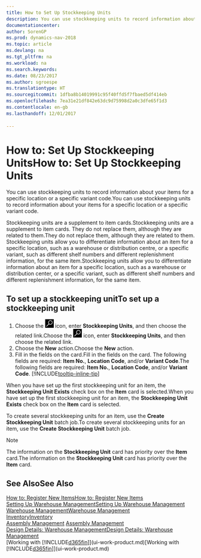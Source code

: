 ```yaml
---
title: How to Set Up Stockkeeping Units
description: You can use stockkeeping units to record information about your items for a specific location or a specific variant code.
documentationcenter: 
author: SorenGP
ms.prod: dynamics-nav-2018
ms.topic: article
ms.devlang: na
ms.tgt_pltfrm: na
ms.workload: na
ms.search.keywords: 
ms.date: 08/23/2017
ms.author: sgroespe
ms.translationtype: HT
ms.sourcegitcommit: 1dfba8b14019991c95f40ffd5f7fbaed5df414eb
ms.openlocfilehash: 7ea31e21df842e63dc9d75998d2a0c3dfe65f1d3
ms.contentlocale: en-gb
ms.lasthandoff: 12/01/2017

---
```

# <a name="how-to-set-up-stockkeeping-units"></a><span data-ttu-id="1b3e5-103">How to: Set Up Stockkeeping Units</span><span class="sxs-lookup"><span data-stu-id="1b3e5-103">How to: Set Up Stockkeeping Units</span></span>
<span data-ttu-id="1b3e5-104">You can use stockkeeping units to record information about your items for a specific location or a specific variant code.</span><span class="sxs-lookup"><span data-stu-id="1b3e5-104">You can use stockkeeping units to record information about your items for a specific location or a specific variant code.</span></span>  

 <span data-ttu-id="1b3e5-105">Stockkeeping units are a supplement to item cards.</span><span class="sxs-lookup"><span data-stu-id="1b3e5-105">Stockkeeping units are a supplement to item cards.</span></span> <span data-ttu-id="1b3e5-106">They do not replace them, although they are related to them.</span><span class="sxs-lookup"><span data-stu-id="1b3e5-106">They do not replace them, although they are related to them.</span></span> <span data-ttu-id="1b3e5-107">Stockkeeping units allow you to differentiate information about an item for a specific location, such as a warehouse or distribution centre, or a specific variant, such as different shelf numbers and different replenishment information, for the same item.</span><span class="sxs-lookup"><span data-stu-id="1b3e5-107">Stockkeeping units allow you to differentiate information about an item for a specific location, such as a warehouse or distribution center, or a specific variant, such as different shelf numbers and different replenishment information, for the same item.</span></span>  

## <a name="to-set-up-a-stockkeeping-unit"></a><span data-ttu-id="1b3e5-108">To set up a stockkeeping unit</span><span class="sxs-lookup"><span data-stu-id="1b3e5-108">To set up a stockkeeping unit</span></span>  

1.  <span data-ttu-id="1b3e5-109">Choose the ![Search for Page or Report](media/ui-search/search_small.png "Search for Page or Report icon") icon, enter **Stockkeeping Units**, and then choose the related link.</span><span class="sxs-lookup"><span data-stu-id="1b3e5-109">Choose the ![Search for Page or Report](media/ui-search/search_small.png "Search for Page or Report icon") icon, enter **Stockkeeping Units**, and then choose the related link.</span></span>  
2.  <span data-ttu-id="1b3e5-110">Choose the **New** action.</span><span class="sxs-lookup"><span data-stu-id="1b3e5-110">Choose the **New** action.</span></span>  
3.  <span data-ttu-id="1b3e5-111">Fill in the fields on the card.</span><span class="sxs-lookup"><span data-stu-id="1b3e5-111">Fill in the fields on the card.</span></span> <span data-ttu-id="1b3e5-112">The following fields are required: **Item No.**, **Location Code**, and/or **Variant Code**.</span><span class="sxs-lookup"><span data-stu-id="1b3e5-112">The following fields are required: **Item No.**, **Location Code**, and/or **Variant Code**.</span></span> [!INCLUDE[tooltip-inline-tip](includes/tooltip-inline-tip_md.md)]  

<span data-ttu-id="1b3e5-113">When you have set up the first stockkeeping unit for an item, the **Stockkeeping Unit Exists** check box on the **Item** card is selected.</span><span class="sxs-lookup"><span data-stu-id="1b3e5-113">When you have set up the first stockkeeping unit for an item, the **Stockkeeping Unit Exists** check box on the **Item** card is selected.</span></span>  

<span data-ttu-id="1b3e5-114">To create several stockkeeping units for an item, use the **Create Stockkeeping Unit** batch job.</span><span class="sxs-lookup"><span data-stu-id="1b3e5-114">To create several stockkeeping units for an item, use the **Create Stockkeeping Unit** batch job.</span></span>  

> [!NOTE]  
>  <span data-ttu-id="1b3e5-115">The information on the **Stockkeeping Unit** card has priority over the **Item** card.</span><span class="sxs-lookup"><span data-stu-id="1b3e5-115">The information on the **Stockkeeping Unit** card has priority over the **Item** card.</span></span>  

## <a name="see-also"></a><span data-ttu-id="1b3e5-116">See Also</span><span class="sxs-lookup"><span data-stu-id="1b3e5-116">See Also</span></span>  
[<span data-ttu-id="1b3e5-117">How to: Register New Items</span><span class="sxs-lookup"><span data-stu-id="1b3e5-117">How to: Register New Items</span></span>](inventory-how-register-new-items.md)  
[<span data-ttu-id="1b3e5-118">Setting Up Warehouse Management</span><span class="sxs-lookup"><span data-stu-id="1b3e5-118">Setting Up Warehouse Management</span></span>](warehouse-setup-warehouse.md)  
[<span data-ttu-id="1b3e5-119">Warehouse Management</span><span class="sxs-lookup"><span data-stu-id="1b3e5-119">Warehouse Management</span></span>](warehouse-manage-warehouse.md)  
[<span data-ttu-id="1b3e5-120">Inventory</span><span class="sxs-lookup"><span data-stu-id="1b3e5-120">Inventory</span></span>](inventory-manage-inventory.md)  
<span data-ttu-id="1b3e5-121">[Assembly Management](assembly-assemble-items.md)  </span><span class="sxs-lookup"><span data-stu-id="1b3e5-121">[Assembly Management](assembly-assemble-items.md)  </span></span>  
[<span data-ttu-id="1b3e5-122">Design Details: Warehouse Management</span><span class="sxs-lookup"><span data-stu-id="1b3e5-122">Design Details: Warehouse Management</span></span>](design-details-warehouse-management.md)  
<span data-ttu-id="1b3e5-123">[Working with [!INCLUDE[d365fin](includes/d365fin_md.md)]](ui-work-product.md)</span><span class="sxs-lookup"><span data-stu-id="1b3e5-123">[Working with [!INCLUDE[d365fin](includes/d365fin_md.md)]](ui-work-product.md)</span></span>  

